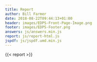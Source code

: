 ```yaml
---
title: Report
author: Bill Farmer
date: 2018-08-22T09:44:13+01:00
header: images/EDPS-Front-Page-Image.png
footer: images/EDPS-Footer.png
answers: js/answers.min.js
report: js/report-html.js
jspdf: js/jspdf.umd.min.js
---
```

{{< report >}}
